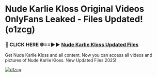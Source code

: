 # Nude Karlie Kloss Original Videos 0nlyFans Leaked - Files Updated! (o1zcg)

<h3>🔴 CLICK HERE 🌐==►► <a href="https://tinyurl.com/yrmya6cz" rel="nofollow">Nude Karlie Kloss Updated Files</a></h3>

Get Nude Karlie Kloss and all content. Now you can access all videos and pictures of Nude Karlie Kloss. New Updated Files 2025!

[![o1zcg](https://i.imgur.com/FMdXYCs.gif)](https://tinyurl.com/yrmya6cz)
